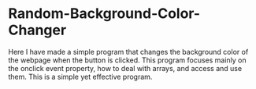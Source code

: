# Random-Background-Color-Changer
Here I have made a simple program that changes the background color of the webpage when the button is clicked. This program focuses mainly on the onclick event property, how to deal with arrays, and access and use them. This is a simple yet effective program.
